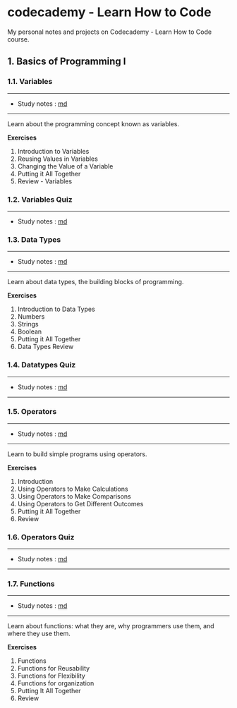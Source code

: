 # codecademy - Learn How to Code
My personal notes and projects on Codecademy - Learn How to Code course.

## 1. Basics of Programming I

### 1.1. Variables
------------
* Study notes : [md](https://github.com/hevalhazalkurt/Learn_Code_Study_Notes/blob/master/CodeCademy/Learn_How_to_Code/Notes/Basics_of_Programming_I-Variables.md)
---------
Learn about the programming concept known as variables.

**Exercises**
1. Introduction to Variables
2. Reusing Values in Variables
3. Changing the Value of a Variable
4. Putting it All Together
5. Review - Variables


### 1.2. Variables Quiz
------------
* Study notes : [md](https://github.com/hevalhazalkurt/Learn_Code_Study_Notes/blob/master/CodeCademy/Learn_How_to_Code/Notes/Basics_of_Programming_I-Variables_Quiz.md)

### 1.3. Data Types
------------
* Study notes : [md](https://github.com/hevalhazalkurt/Learn_Code_Study_Notes/blob/master/CodeCademy/Learn_How_to_Code/Notes/Basics_of_Programming_I-Data_Types.md)
---------
Learn about data types, the building blocks of programming.

**Exercises**
1. Introduction to Data Types
2. Numbers
3. Strings
4. Boolean
5. Putting it All Together
6. Data Types Review

### 1.4. Datatypes Quiz
------------
* Study notes : [md](https://github.com/hevalhazalkurt/Learn_Code_Study_Notes/blob/master/CodeCademy/Learn_How_to_Code/Notes/Basics_of_Programming_I-Datatypes_Quiz.md)
---------
### 1.5. Operators
------------
* Study notes : [md](https://github.com/hevalhazalkurt/Learn_Code_Study_Notes/blob/master/CodeCademy/Learn_How_to_Code/Notes/Basics_of_Programming_I-Operators.md)
---------
Learn to build simple programs using operators.

**Exercises**
1. Introduction
2. Using Operators to Make Calculations
3. Using Operators to Make Comparisons
4. Using Operators to Get Different Outcomes
5. Putting it All Together
6. Review

### 1.6. Operators Quiz
------------
* Study notes : [md](https://github.com/hevalhazalkurt/Learn_Code_Study_Notes/blob/master/CodeCademy/Learn_How_to_Code/Notes/Basics_of_Programming_I-Operators_Quiz.md)
---------

### 1.7. Functions
------------
* Study notes : [md]()
---------
Learn about functions: what they are, why programmers use them, and where they use them.

**Exercises**
1. Functions
2. Functions for Reusability
3. Functions for Flexibility
4. Functions for organization
5. Putting It All Together
6. Review
